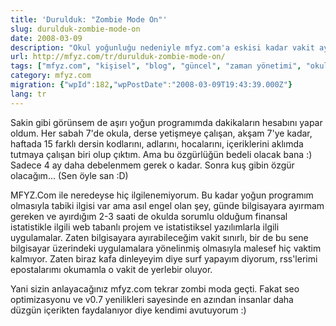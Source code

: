```yaml
---
title: 'Durulduk: "Zombie Mode On"'
slug: durulduk-zombie-mode-on
date: 2008-03-09
description: "Okul yoğunluğu nedeniyle mfyz.com'a eskisi kadar vakit ayıramadığını ve sitenin 'zombi moda' geçtiğini paylaşıyorum. v0.7 ve SEO iyileştirmelerinin kullanıcı deneyimini olumlu etkilediğini belirtiyorum."
url: http://mfyz.com/tr/durulduk-zombie-mode-on/
tags: ["mfyz.com", "kişisel", "blog", "güncel", "zaman yönetimi", "okul", "yoğunluk"]
category: mfyz.com
migration: {"wpId":182,"wpPostDate":"2008-03-09T19:43:39.000Z"}
lang: tr
---
```


Sakin gibi görünsem de aşırı yoğun programımda dakikaların hesabını yapar oldum. Her sabah 7'de okula, derse yetişmeye çalışan, akşam 7'ye kadar, haftada 15 farklı dersin kodlarını, adlarını, hocalarını, içeriklerini aklımda tutmaya çalışan biri olup çıktım. Ama bu özgürlüğün bedeli olacak bana :) Sadece 4 ay daha debelenmem gerek o kadar. Sonra kuş gibin özgür olacağım... (Sen öyle san :D)

MFYZ.Com ile neredeyse hiç ilgilenemiyorum. Bu kadar yoğun programım olmasıyla tabiki ilgisi var ama asıl engel olan şey, günde bilgisayara ayırmam gereken ve ayırdığım 2-3 saati de okulda sorumlu olduğum finansal istatistikle ilgili web tabanlı projem ve istatistiksel yazılımlarla ilgili uygulamalar. Zaten bilgisayara ayırabileceğim vakit sınırlı, bir de bu sene bilgisayar üzerindeki uygulamalara yönelinmiş olmasıyla malesef hiç vaktim kalmıyor. Zaten biraz kafa dinleyeyim diye surf yapayım diyorum, rss'lerimi epostalarımı okumamla o vakit de yerlebir oluyor.

Yani sizin anlayacağınız mfyz.com tekrar zombi moda geçti. Fakat seo optimizasyonu ve v0.7 yenilikleri sayesinde en azından insanlar daha düzgün içerikten faydalanıyor diye kendimi avutuyorum :)